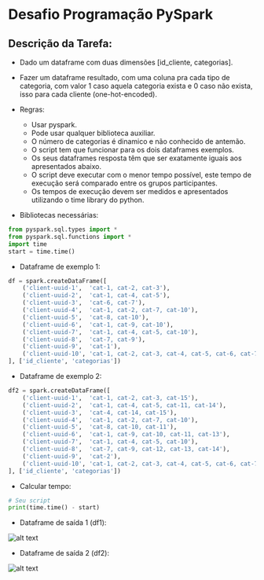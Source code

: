 # Desafio Programação PySpark

## Descrição da Tarefa:
   - Dado um dataframe com duas dimensões [id_cliente, categorias]. 
   - Fazer um dataframe resultado, com uma coluna pra cada tipo de categoria, com valor 1 caso aquela categoria exista e 0 caso não exista, isso para cada cliente (one-hot-encoded).

- Regras:
    - Usar pyspark.
    - Pode usar qualquer biblioteca auxiliar.
    - O número de categorias é dinamico e não conhecido de antemão.
    - O script tem que funcionar para os dois dataframes exemplos.
    - Os seus dataframes resposta têm que ser exatamente iguais aos apresentados abaixo.
    - O script deve executar com o menor tempo possível, este tempo de execução será comparado entre os grupos participantes. 
    - Os tempos de execução devem ser medidos e apresentados utilizando o time library do python.

- Bibliotecas necessárias:
```python
from pyspark.sql.types import *
from pyspark.sql.functions import *
import time
start = time.time()
```

- Dataframe de exemplo 1:
```python
df = spark.createDataFrame([
    ('client-uuid-1',  'cat-1, cat-2, cat-3'),
    ('client-uuid-2',  'cat-1, cat-4, cat-5'),
    ('client-uuid-3',  'cat-6, cat-7'),
    ('client-uuid-4',  'cat-1, cat-2, cat-7, cat-10'),
    ('client-uuid-5',  'cat-8, cat-10'),
    ('client-uuid-6',  'cat-1, cat-9, cat-10'),
    ('client-uuid-7',  'cat-1, cat-4, cat-5, cat-10'),
    ('client-uuid-8',  'cat-7, cat-9'),
    ('client-uuid-9',  'cat-1'),
    ('client-uuid-10', 'cat-1, cat-2, cat-3, cat-4, cat-5, cat-6, cat-7, cat-8, cat-10')
], ['id_cliente', 'categorias'])
```

- Dataframe de exemplo 2:
```python
df2 = spark.createDataFrame([
    ('client-uuid-1',  'cat-1, cat-2, cat-3, cat-15'),
    ('client-uuid-2',  'cat-1, cat-4, cat-5, cat-11, cat-14'),
    ('client-uuid-3',  'cat-4, cat-14, cat-15'),
    ('client-uuid-4',  'cat-1, cat-2, cat-7, cat-10'),
    ('client-uuid-5',  'cat-8, cat-10, cat-11'),
    ('client-uuid-6',  'cat-1, cat-9, cat-10, cat-11, cat-13'),
    ('client-uuid-7',  'cat-1, cat-4, cat-5, cat-10'),
    ('client-uuid-8',  'cat-7, cat-9, cat-12, cat-13, cat-14'),
    ('client-uuid-9',  'cat-2'),
    ('client-uuid-10', 'cat-1, cat-2, cat-3, cat-4, cat-5, cat-6, cat-7, cat-8, cat-10')
], ['id_cliente', 'categorias'])
```

- Calcular tempo:
```python
# Seu script
print(time.time() - start)
```

- Dataframe de saída 1 (df1):

![alt text](https://github.com/schmidt-samuel/hackathon-labdata2/blob/master/desafio_programacao/imagens/dataframe_saida1.png)

- Dataframe de saída 2 (df2):

![alt text](https://github.com/schmidt-samuel/hackathon-labdata2/blob/master/desafio_programacao/imagens/dataframe_saida2.png)


